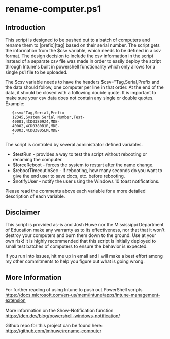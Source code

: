 # rename-computer.ps1

## Introduction
This script is designed to be pushed out to a batch of computers and rename
them to \[prefix\]\[tag\] based on their serial number.  The script gets the
information from the $csv variable, which needs to be defined in a csv format.
The design decision to include the csv information in the script instead of a
separate csv file was made in order to easily deploy the script through
Intune's built in powershell functionality which only allows for a single ps1
file to be uploaded.

The $csv variable needs to have the headers $csv="Tag,Serial,Prefix and the
data should follow, one computer per line in that order.  At the end of the
data, it should be closed with a following double quote.  It is important to 
make sure your csv data does not contain any single or double quotes.
Example:
 ```
    $csv="Tag,Serial,Prefix
    12345,System Serial Number,Test-
    40001,4CD03809Z4,MDE-
    40002,4CD0380B1R,MDE-
    40003,4CD03805LM,MDE-
    "
```
The script is controled by several administrator defined variables. 
 * $testRun - provides a way to test the script without rebooting or renaming the computer.  
 * $forceReboot - forces the system to restart after the name change.  
 * $rebootTimeoutInSec - if rebooting, how many seconds do you want to give the end user to save docs, etc. before rebooting.  
 * $notifyUser - notify the user using the Windows 10 toast notifications.  

Please read the comments above each variable for a more detailed description
of each variable.

## Disclaimer
This script is provided as-is and Josh Huwe nor the Mississippi Department of
Education make any warranty as to its effectiveness, nor that that it won't
destroy your computers and burn them down to the ground.  Use at your own risk!
It is highly recommended that this script is initially deployed to small test
batches of computers to ensure the behavior is expected.

If you run into issues, hit me up in email and I will make a best effort among
my other commitments to help you figure out what is going wrong.

## More Information
For further reading of using Intune to push out PowerShell scripts  
https://docs.microsoft.com/en-us/mem/intune/apps/intune-management-extension

More information on the Show-Notification function  
https://den.dev/blog/powershell-windows-notification/

Github repo for this project can be found here:  
https://github.com/jmhuwe/rename-computer
